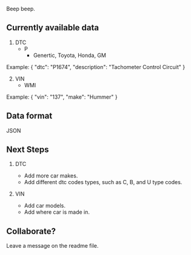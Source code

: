 Beep beep.

## Currently available data

1. DTC
    - P
      - Genertic, Toyota, Honda, GM
      
Example:
{
    "dtc": "P1674",
    "description": "Tachometer Control Circuit"
}
    
2. VIN
    - WMI
    
Example:
{
 "vin": "137",
 "make": "Hummer"
}

## Data format

JSON

## Next Steps

1. DTC
    - Add more car makes.
    - Add different dtc codes types, such as C, B, and U type codes.
  
2. VIN
    - Add car models.
    - Add where car is made in.
    
## Collaborate?

Leave a message on the readme file.
